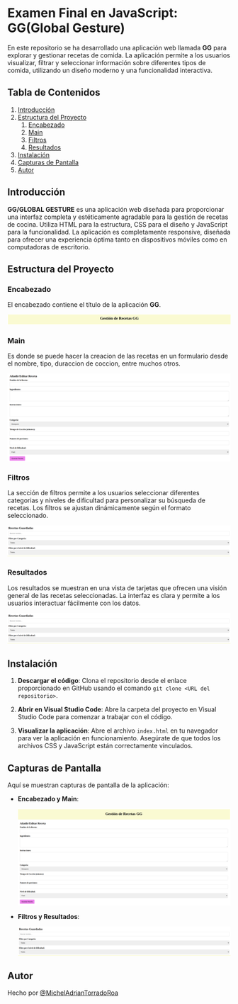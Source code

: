 # Examen Final en JavaScript: GG(Global Gesture)

En este repositorio se ha desarrollado una aplicación web llamada **GG** para explorar y gestionar recetas de comida. La aplicación permite a los usuarios visualizar, filtrar y seleccionar información sobre diferentes tipos de comida, utilizando un diseño moderno y una funcionalidad interactiva.

## Tabla de Contenidos

1. [Introducción](#introducción)
2. [Estructura del Proyecto](#estructura-del-proyecto)
    1. [Encabezado](#encabezado)
    2. [Main](#main)
    3. [Filtros](#filtros)
    4. [Resultados](#resultados)
3. [Instalación](#instalación)
4. [Capturas de Pantalla](#capturas-de-pantalla)
5. [Autor](#autor)

## Introducción

**GG/GLOBAL GESTURE** es una aplicación web diseñada para proporcionar una interfaz completa y estéticamente agradable para la gestión de recetas de cocina. Utiliza HTML para la estructura, CSS para el diseño y JavaScript para la funcionalidad. La aplicación es completamente responsive, diseñada para ofrecer una experiencia óptima tanto en dispositivos móviles como en computadoras de escritorio.

## Estructura del Proyecto

### Encabezado

El encabezado contiene el título de la aplicación **GG**.

![Encabezado](<encabezado.png>)

### Main

Es donde se puede hacer la creacion de las recetas en un formulario desde el nombre, tipo, duraccion de coccion, entre muchos otros.

![Main](<main.png>)

### Filtros

La sección de filtros permite a los usuarios seleccionar diferentes categorias y niveles de dificultad para personalizar su búsqueda de recetas. Los filtros se ajustan dinámicamente según el formato seleccionado.

![Filtros](<filtros.png>)

### Resultados

Los resultados se muestran en una vista de tarjetas que ofrecen una visión general de las recetas seleccionadas. La interfaz es clara y permite a los usuarios interactuar fácilmente con los datos.

![Resultados](<filtros.png>)


## Instalación

1. **Descargar el código**: Clona el repositorio desde el enlace proporcionado en GitHub usando el comando `git clone <URL del repositorio>`.

2. **Abrir en Visual Studio Code**: Abre la carpeta del proyecto en Visual Studio Code para comenzar a trabajar con el código.

3. **Visualizar la aplicación**: Abre el archivo `index.html` en tu navegador para ver la aplicación en funcionamiento. Asegúrate de que todos los archivos CSS y JavaScript están correctamente vinculados.

## Capturas de Pantalla

Aquí se muestran capturas de pantalla de la aplicación:

- **Encabezado y Main**:

    ![Encabezado y Main](<encabezado-main.png>)

- **Filtros y Resultados**:

    ![Filtros y Resultados](<filtros.png>)

## Autor

Hecho por [@MichelAdrianTorradoRoa](https://github.com/MichelAdrianTorradoRoa)